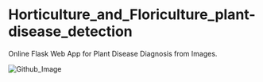 # Horticulture_and_Floriculture_plant-disease_detection
Online Flask Web App for Plant Disease Diagnosis from Images.




![Github_Image](https://user-images.githubusercontent.com/74712637/126514841-b7ccc1f8-917a-4f6d-9521-d651d2b42bb1.PNG)
